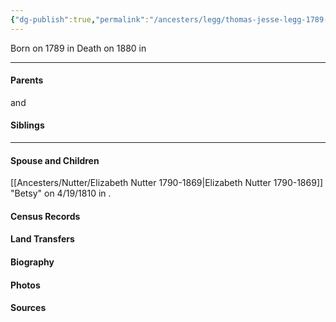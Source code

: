 ```yaml
---
{"dg-publish":true,"permalink":"/ancesters/legg/thomas-jesse-legg-1789-1880/","tags":["Thomas-Jesse-Legg"]}
---
```


Born on  1789 in <!-- link to place -->
Death on 1880 in <!-- link to place -->

---
#### Parents

<!-- Link to father --> and <!-- Link to mother-->
#### Siblings
<!-- Link to sibling -->

---
#### Spouse and Children
[[Ancesters/Nutter/Elizabeth Nutter 1790-1869\|Elizabeth Nutter 1790-1869]] "Betsy" on 4/19/1810 in <!-- link to place -->.
<!-- Link to child -->

#### Census Records

#### Land Transfers

#### Biography

#### Photos

#### Sources

